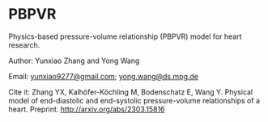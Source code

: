 # PBPVR
Physics-based pressure-volume relationship (PBPVR) model for heart research.

Author: Yunxiao Zhang and Yong Wang

Email: yunxiao9277@gmail.com; yong.wang@ds.mpg.de

Cite it: Zhang YX, Kalhöfer-Köchling M, Bodenschatz E, Wang Y. Physical model of end-diastolic and end-systolic pressure-volume relationships of a heart. Preprint. http://arxiv.org/abs/2303.15816
